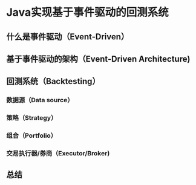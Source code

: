 Java实现基于事件驱动的回测系统
===

## 什么是事件驱动（Event-Driven）

## 基于事件驱动的架构（Event-Driven Architecture)

## 回测系统（Backtesting）

### 数据源（Data source）

### 策略（Strategy）

### 组合（Portfolio）

### 交易执行器/券商（Executor/Broker)

## 总结